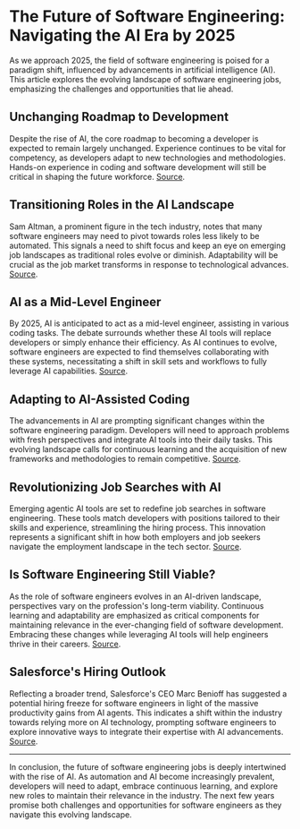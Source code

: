 # The Future of Software Engineering: Navigating the AI Era by 2025

As we approach 2025, the field of software engineering is poised for a paradigm shift, influenced by advancements in artificial intelligence (AI). This article explores the evolving landscape of software engineering jobs, emphasizing the challenges and opportunities that lie ahead.

## Unchanging Roadmap to Development

Despite the rise of AI, the core roadmap to becoming a developer is expected to remain largely unchanged. Experience continues to be vital for competency, as developers adapt to new technologies and methodologies. Hands-on experience in coding and software development will still be critical in shaping the future workforce. [Source](https://www.youtube.com/watch?v=5YgYHee6EQ4).

## Transitioning Roles in the AI Landscape

Sam Altman, a prominent figure in the tech industry, notes that many software engineers may need to pivot towards roles less likely to be automated. This signals a need to shift focus and keep an eye on emerging job landscapes as traditional roles evolve or diminish. Adaptability will be crucial as the job market transforms in response to technological advances. [Source](https://www.reddit.com/r/singularity/comments/1iinrrq/sam_altman_software_engineering_will_be_very/).

## AI as a Mid-Level Engineer

By 2025, AI is anticipated to act as a mid-level engineer, assisting in various coding tasks. The debate surrounds whether these AI tools will replace developers or simply enhance their efficiency. As AI continues to evolve, software engineers are expected to find themselves collaborating with these systems, necessitating a shift in skill sets and workflows to fully leverage AI capabilities. [Source](https://www.linkedin.com/pulse/ai-replace-developers-2025-julio-pessan-h7k6e).

## Adapting to AI-Assisted Coding

The advancements in AI are prompting significant changes within the software engineering paradigm. Developers will need to approach problems with fresh perspectives and integrate AI tools into their daily tasks. This evolving landscape calls for continuous learning and the acquisition of new frameworks and methodologies to remain competitive. [Source](https://newsletter.pragmaticengineer.com/p/how-ai-will-change-software-engineering).

## Revolutionizing Job Searches with AI

Emerging agentic AI tools are set to redefine job searches in software engineering. These tools match developers with positions tailored to their skills and experience, streamlining the hiring process. This innovation represents a significant shift in how both employers and job seekers navigate the employment landscape in the tech sector. [Source](https://venturebeat.com/programming-development/agentic-ai-can-help-you-to-get-a-new-software-engineering-job-in-2025/).

## Is Software Engineering Still Viable?

As the role of software engineers evolves in an AI-driven landscape, perspectives vary on the profession's long-term viability. Continuous learning and adaptability are emphasized as critical components for maintaining relevance in the ever-changing field of software development. Embracing these changes while leveraging AI tools will help engineers thrive in their careers. [Source](https://dev.to/koladev/is-software-engineering-still-worth-it-in-2025-j3b).

## Salesforce's Hiring Outlook

Reflecting a broader trend, Salesforce's CEO Marc Benioff has suggested a potential hiring freeze for software engineers in light of the massive productivity gains from AI agents. This indicates a shift within the industry towards relying more on AI technology, prompting software engineers to explore innovative ways to integrate their expertise with AI advancements. [Source](https://www.itpro.com/software/development/maybe-we-arent-going-to-hire-anybody-this-year-marc-benioff-says-salesforce-might-not-hire-any-software-engineers-in-2025-as-the-firm-reaps-the-benefits-of-ai-agents).

---

In conclusion, the future of software engineering jobs is deeply intertwined with the rise of AI. As automation and AI become increasingly prevalent, developers will need to adapt, embrace continuous learning, and explore new roles to maintain their relevance in the industry. The next few years promise both challenges and opportunities for software engineers as they navigate this evolving landscape.
